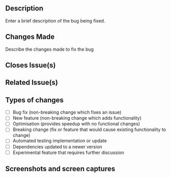 ## **Description**

Enter a brief description of the bug being fixed.

## **Changes Made**

Describe the changes made to fix the bug

## **Closes Issue(s)**

## **Related Issue(s)**

## **Types of changes**

- [ ] Bug fix (non-breaking change which fixes an issue)
- [ ] New feature (non-breaking change which adds functionality)
- [ ] Optimisation (provides speedup with no functional changes)
- [ ] Breaking change (fix or feature that would cause existing functionality to change)
- [ ] Automated testing implementation or update
- [ ] Dependencies updated to a newer version
- [ ] Experimental feature that requires further discussion

## **Screenshots and screen captures**
